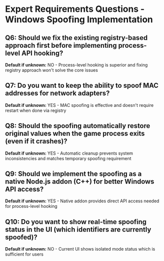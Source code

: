 # Expert Requirements Questions - Windows Spoofing Implementation

## Q6: Should we fix the existing registry-based approach first before implementing process-level API hooking?
**Default if unknown:** NO - Process-level hooking is superior and fixing registry approach won't solve the core issues

## Q7: Do you want to keep the ability to spoof MAC addresses for network adapters?
**Default if unknown:** YES - MAC spoofing is effective and doesn't require restart when done via registry

## Q8: Should the spoofing automatically restore original values when the game process exits (even if it crashes)?
**Default if unknown:** YES - Automatic cleanup prevents system inconsistencies and matches temporary spoofing requirement

## Q9: Should we implement the spoofing as a native Node.js addon (C++) for better Windows API access?
**Default if unknown:** YES - Native addon provides direct API access needed for process-level hooking

## Q10: Do you want to show real-time spoofing status in the UI (which identifiers are currently spoofed)?
**Default if unknown:** NO - Current UI shows isolated mode status which is sufficient for users